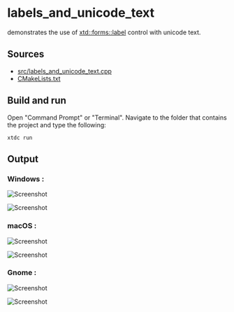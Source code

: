 # labels_and_unicode_text

demonstrates the use of [xtd::forms::label](https://gammasoft71.github.io/xtd/reference_guides/latest/classxtd_1_1forms_1_1label.html) control with unicode text.

## Sources

* [src/labels_and_unicode_text.cpp](src/labels_and_unicode_text.cpp)
* [CMakeLists.txt](CMakeLists.txt)

## Build and run

Open "Command Prompt" or "Terminal". Navigate to the folder that contains the project and type the following:

```shell
xtdc run
```

## Output

### Windows :

![Screenshot](../../../../docs/pictures/examples/labels_and_unicode_text_w.png)

![Screenshot](../../../../docs/pictures/examples/labels_and_unicode_text_wd.png)

### macOS :

![Screenshot](../../../../docs/pictures/examples/labels_and_unicode_text_m.png)

![Screenshot](../../../../docs/pictures/examples/labels_and_unicode_text_md.png)

### Gnome :

![Screenshot](../../../../docs/pictures/examples/labels_and_unicode_text_g.png)

![Screenshot](../../../../docs/pictures/examples/labels_and_unicode_text_gd.png)
